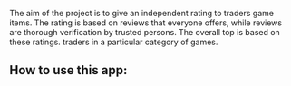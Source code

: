 The aim of the project is to give an independent rating to traders
game items. The rating is based on
reviews that everyone offers, while reviews are thorough
verification by trusted persons. The overall top is based on these ratings.
traders in a particular category of games.

## How to use this app:

